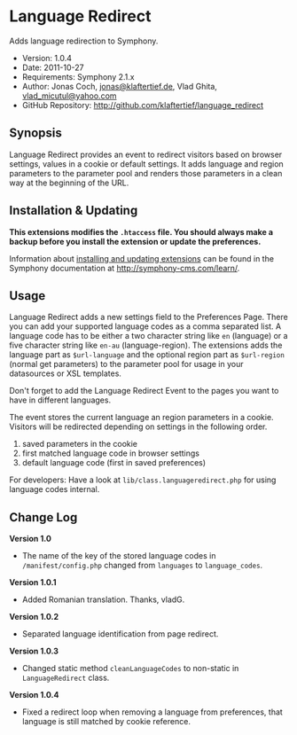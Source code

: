 # Language Redirect #

Adds language redirection to Symphony.

- Version: 1.0.4
- Date: 2011-10-27
- Requirements: Symphony 2.1.x
- Author: Jonas Coch, jonas@klaftertief.de, Vlad Ghita, vlad_micutul@yahoo.com
- GitHub Repository: <http://github.com/klaftertief/language_redirect>

## Synopsis ##

Language Redirect provides an event to redirect visitors based on browser settings, values in a cookie or default settings. It adds language and region parameters to the parameter pool and renders those parameters in a clean way at the beginning of the URL.

## Installation & Updating ##

**This extensions modifies the `.htaccess` file. You should always make a backup before you install the extension or update the preferences.**

Information about [installing and updating extensions](http://symphony-cms.com/learn/tasks/view/install-an-extension/) can be found in the Symphony documentation at <http://symphony-cms.com/learn/>.

## Usage ##

Language Redirect adds a new settings field to the Preferences Page. There you can add your supported language codes as a comma separated list. A language code has to be either a two character string like `en` (language) or a five character string like `en-au` (language-region). The extensions adds the language part as `$url-language` and the optional region part as `$url-region` (normal get parameters) to the parameter pool for usage in your datasources or XSL templates.

Don't forget to add the Language Redirect Event to the pages you want to have in different languages.

The event stores the current language an region parameters in a cookie. Visitors will be redirected depending on settings in the following order.

1. saved parameters in the cookie
2. first matched language code in browser settings
3. default language code (first in saved preferences)

For developers: Have a look at `lib/class.languageredirect.php` for using language codes internal.

## Change Log ##

**Version 1.0**
- The name of the key of the stored language codes in `/manifest/config.php` changed from `languages` to `language_codes`.

**Version 1.0.1**
- Added Romanian translation. Thanks, vladG.

**Version 1.0.2**
- Separated language identification from page redirect.

**Version 1.0.3**
- Changed static method `cleanLanguageCodes` to non-static in `LanguageRedirect` class.

**Version 1.0.4**
- Fixed a redirect loop when removing a language from preferences, that language is still matched by cookie reference.